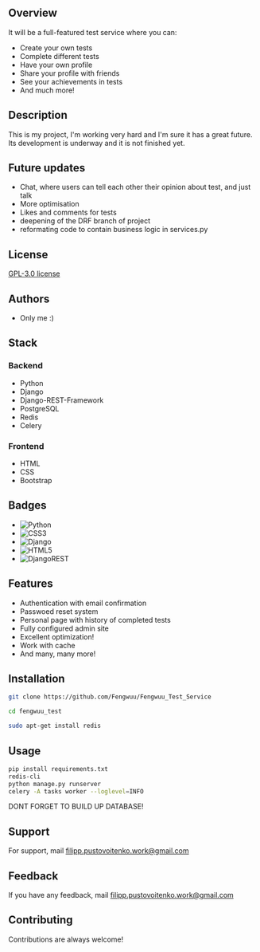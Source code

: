 
## Overview

It will be a full-featured test service where you can:

- Create your own tests
- Complete different tests
- Have your own profile
- Share your profile with friends
- See your achievements in tests
- And much more!

## Description

This is my project, I'm working very hard and I'm sure it has a great future. Its development is underway and it is not finished yet.

## Future updates
- Chat, where users can tell each other their opinion about test, and just talk
- More optimisation
- Likes and comments for tests
- deepening of the DRF branch of project
- reformating code to contain business logic in services.py

## License

[GPL-3.0 license](https://ru.wikipedia.org/wiki/GNU_General_Public_License#GPL_v3)


## Authors

- Only me :)


## Stack

### Backend
- Python
- Django
- Django-REST-Framework
- PostgreSQL
- Redis
- Celery 

### Frontend
- HTML
- CSS
- Bootstrap
  

## Badges

- ![Python](https://img.shields.io/badge/python-3670A0?style=for-the-badge&logo=python&logoColor=ffdd54) 
- ![CSS3](https://img.shields.io/badge/css3-%231572B6.svg?style=for-the-badge&logo=css3&logoColor=white) 
- ![Django](https://img.shields.io/badge/django-%23092E20.svg?style=for-the-badge&logo=django&logoColor=white) 
- ![HTML5](https://img.shields.io/badge/html5-%23E34F26.svg?style=for-the-badge&logo=html5&logoColor=white)
- ![DjangoREST](https://img.shields.io/badge/DJANGO-REST-ff1709?style=for-the-badge&logo=django&logoColor=white&color=ff1709&labelColor=gray)
## Features

- Authentication with email confirmation
- Passwoed reset system
- Personal page with history of completed tests
- Fully configured admin site
- Excellent optimization!
- Work with cache
- And many, many more!

## Installation

```bash
git clone https://github.com/Fengwuu/Fengwuu_Test_Service
```

```bash
cd fengwuu_test
```
```bash
sudo apt-get install redis
```
    
## Usage
```bash
pip install requirements.txt
redis-cli
python manage.py runserver
celery -A tasks worker --loglevel=INFO
```

 DONT FORGET TO BUILD UP DATABASE!
## Support

For support, mail filipp.pustovoitenko.work@gmail.com


## Feedback

If you have any feedback, mail filipp.pustovoitenko.work@gmail.com


## Contributing

Contributions are always welcome!




